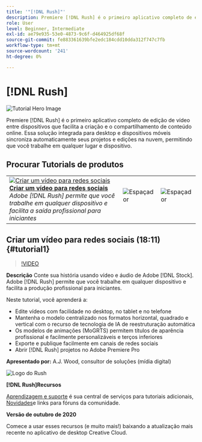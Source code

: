 ```yaml
---
title: '"[!DNL Rush]"'
description: Premiere [!DNL Rush] é o primeiro aplicativo completo de edição de vídeo entre dispositivos que facilita a criação e o compartilhamento de conteúdo online
role: User
level: Beginner, Intermediate
exl-id: ae79e935-53e0-4873-9c6f-d464925df68f
source-git-commit: fe883361639bfe2edc184cdd10dda312f747c7fb
workflow-type: tm+mt
source-wordcount: '241'
ht-degree: 0%

---
```


# [!DNL Rush]

![Tutorial Hero Image](../assets/Rush.jpg)

Premiere [!DNL Rush] é o primeiro aplicativo completo de edição de vídeo entre dispositivos que facilita a criação e o compartilhamento de conteúdo online. Essa solução integrada para desktop e dispositivos móveis sincroniza automaticamente seus projetos e edições na nuvem, permitindo que você trabalhe em qualquer lugar e dispositivo.

## Procurar Tutorials de produtos

<table style="table-layout:fixed">
<tr>
 <td>
   <a href="rush.md#tutorial1">
      <img alt="Criar um vídeo para redes sociais" src="../assets/rush_socialMediaAd_wood_thumbnail.jpg" />
   </a>
    <div>
   <a href="rush.md#tutorial1"><strong>Criar um vídeo para redes sociais</strong></a>
    </div>
    <em>Adobe [!DNL Rush] permite que você trabalhe em qualquer dispositivo e facilita a saída profissional para iniciantes</em>
    <br>
  </td>
  <td>
    <img alt="Espaçador" src="../assets/Whitespacer.png" />
    <div>
    <br>
  </td>
  <td>
    <img alt="Espaçador" src="../assets/Whitespacer.png" />
    <div>
    <br>
  </td>
</tr>
</table>

## Criar um vídeo para redes sociais (18:11) {#tutorial1}

>[!VIDEO](https://video.tv.adobe.com/v/326900?hidetitle=true)

**Descrição**
Conte sua história usando vídeo e áudio de Adobe [!DNL Stock]. Adobe [!DNL Rush] permite que você trabalhe em qualquer dispositivo e facilita a produção profissional para iniciantes.

Neste tutorial, você aprenderá a:
* Edite vídeos com facilidade no desktop, no tablet e no telefone
* Mantenha o modelo centralizado nos formatos horizontal, quadrado e vertical com o recurso de tecnologia de IA de reestruturação automática
* Os modelos de animações (MoGRTS) permitem títulos de aparência profissional e facilmente personalizáveis e terços inferiores
* Exporte e publique facilmente em canais de redes sociais
* Abrir [!DNL Rush] projetos no Adobe Premiere Pro

**Apresentado por:**
A.J. Wood, consultor de soluções (mídia digital)

![Logo do Rush](../assets/ru_appicon_96.png)

**[!DNL Rush]Recursos**

[Aprendizagem e suporte](https://helpx.adobe.com/support/premiere-rush.html) é sua central de serviços para tutoriais adicionais, [Novidades](https://helpx.adobe.com/premiere-rush/user-guide.html/premiere-rush/help/whats-new.ug.html)e links para fóruns da comunidade.

**Versão de outubro de 2020**

Comece a usar esses recursos (e muito mais!) baixando a atualização mais recente no aplicativo de desktop Creative Cloud.
